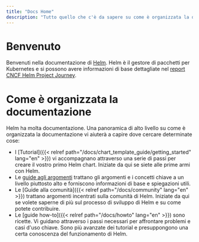 ```yaml
---
title: "Docs Home"
description: "Tutto quello che c'è da sapere su come è organizzata la documentazione."
---
```


# Benvenuto

Benvenuti nella documentazione di [Helm](https://helm.sh/). Helm è il gestore di pacchetti
per Kubernetes e si possono avere informazioni di base dettagliate nel
[report CNCF Helm Project Journey](https://www.cncf.io/cncf-helm-project-journey/).

# Come è organizzata la documentazione

Helm ha molta documentazione. Una panoramica di alto livello su come è organizzata la documentazione vi aiuterà a capire dove cercare determinate cose:

- I [Tutorial]({{< relref path="/docs/chart_template_guide/getting_started" lang="en" >}}) vi accompagnano attraverso una serie di passi per creare il vostro primo Helm chart.
  Iniziate da qui se siete alle prime armi con Helm.
- Le [guide agli argomenti](topics) trattano gli argomenti e i concetti chiave a un livello piuttosto alto e forniscono informazioni di base e spiegazioni utili.
- Le [Guide alla comunità]({{< relref path="/docs/community" lang="en" >}}) trattano argomenti incentrati sulla comunità di Helm.
  Iniziate da qui se volete saperne di più sul processo di sviluppo di Helm e su come potete contribuire.
- Le [guide how-to]({{< relref path="/docs/howto" lang="en" >}}) sono ricette. Vi guidano attraverso i passi necessari per affrontare problemi e casi d'uso chiave. Sono più avanzate dei tutorial e presuppongono una certa conoscenza del funzionamento di Helm.
